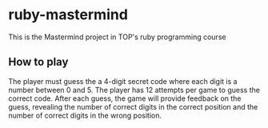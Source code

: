 # ruby-mastermind

This is the Mastermind project in TOP's ruby programming course

## How to play

The player must guess the a 4-digit secret code where each digit is a number 
between 0 and 5. The player has 12 attempts per game to guess the correct code.
After each guess, the game will provide feedback on the guess, revealing the
number of correct digits in the correct position and the number of correct 
digits in the wrong position.

